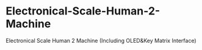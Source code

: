 # Electronical-Scale-Human-2-Machine
Electronical Scale Human 2 Machine (Including OLED&amp;Key Matrix Interface)

